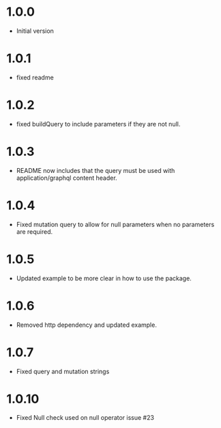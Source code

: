 # 1.0.0

- Initial version

# 1.0.1

- fixed readme

# 1.0.2

- fixed buildQuery to include parameters if they are not null.

# 1.0.3

- README now includes that the query must be used with application/graphql content header.

# 1.0.4

- Fixed mutation query to allow for null parameters when no parameters are required.

# 1.0.5

- Updated example to be more clear in how to use the package.

# 1.0.6

- Removed http dependency and updated example.

# 1.0.7

- Fixed query and mutation strings

# 1.0.10

- Fixed Null check used on null operator issue #23
